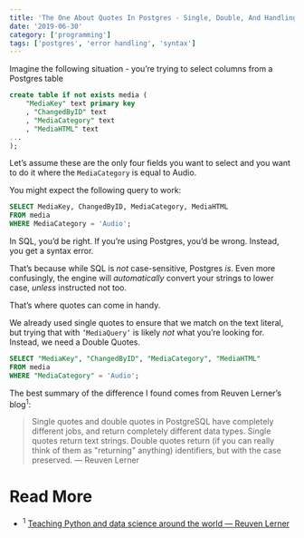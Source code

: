 ```yaml
---
title: 'The One About Quotes In Postgres - Single, Double, And Handling `non_snake_case` Fields'
date: '2019-06-30'
category: ['programming']
tags: ['postgres', 'error handling', 'syntax']
---
```


Imagine the following situation - you’re trying to select columns from a Postgres table

```sql
create table if not exists media (
    "MediaKey" text primary key
    , "ChangedByID" text
    , "MediaCategory" text
    , "MediaHTML" text
...
);
```

Let’s assume these are the only four fields you want to select and you want to do it where the `MediaCategory` is equal to Audio.

You might expect the following query to work:

```sql
SELECT MediaKey, ChangedByID, MediaCategory, MediaHTML
FROM media
WHERE MediaCategory = 'Audio';
```

In SQL, you’d be right.
If you’re using Postgres, you’d be wrong. Instead, you get a syntax error.

That’s because while SQL is _not_ case-sensitive, Postgres _is_. Even more confusingly, the engine will _automatically_ convert your strings to lower case, _unless_ instructed not too.

That’s where quotes can come in handy.

We already used single quotes to ensure that we match on the text literal, but trying that with `’MediaQuery’` is likely _not_ what you’re looking for. Instead, we need a Double Quotes.

```sql
SELECT "MediaKey", "ChangedByID", "MediaCategory", "MediaHTML"
FROM media
WHERE "MediaCategory" = 'Audio';
```

The best summary of the difference I found comes from Reuven Lerner’s blog<sup>1</sup>:

> Single quotes and double quotes in PostgreSQL have completely different jobs, and return completely different data types. Single quotes return text strings. Double quotes return (if you can really think of them as "returning" anything) identifiers, but with the case preserved.
> — Reuven Lerner

# Read More

-   <sup>1</sup> [Teaching Python and data science around the world — Reuven Lerner](https://lerner.co.il/)
